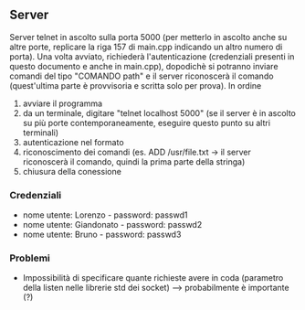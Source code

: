 ## Server

Server telnet in ascolto sulla porta 5000 (per metterlo in ascolto anche su altre porte, replicare la riga 157 di main.cpp indicando un altro numero di porta).
Una volta avviato, richiederà l'autenticazione (credenziali presenti in questo documento e anche in main.cpp), dopodichè si potranno inviare comandi 
del tipo "COMANDO path" e il server riconoscerà il comando (quest'ultima parte è provvisoria e scritta solo per prova). In ordine

1) avviare il programma
2) da un terminale, digitare "telnet localhost 5000" (se il server è in ascolto su più porte contemporaneamente, eseguire questo punto su altri terminali)
3) autenticazione nel formato <nome utente> <password>
4) riconoscimento dei comandi (es. ADD /usr/file.txt -> il server riconoscerà il comando, quindi la prima parte della stringa)
5) chiusura della conessione

### Credenziali

- nome utente: Lorenzo - password: passwd1
- nome utente: Giandonato -  password: passwd2
- nome utente: Bruno - password: passwd3

### Problemi
- Impossibilità di specificare quante richieste avere in coda (parametro della listen nelle librerie std dei socket) --> probabilmente è importante (?)
